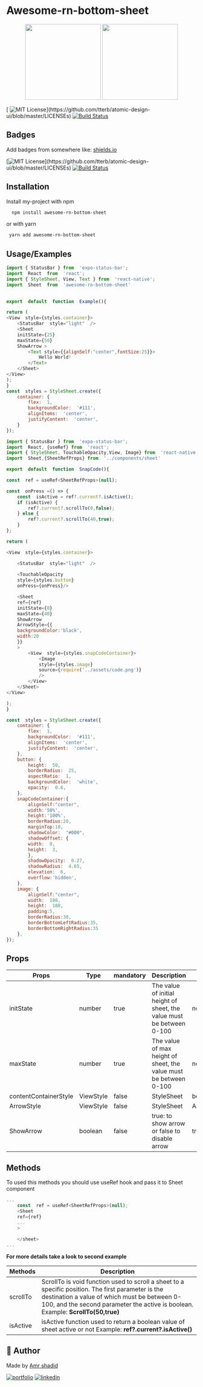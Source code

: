 # Awesome-rn-bottom-sheet

<div align='center'>
	<img src="https://user-images.githubusercontent.com/32217515/180024549-ee3a0e7a-1fc7-41c9-a0c8-00ec6840e04d.gif" width="200" />
	<img src="https://user-images.githubusercontent.com/32217515/180023955-4ac36d12-3708-41a6-a9ff-7da9185893ce.gif" width="200" />
</div>

[
![MIT License](https://img.shields.io/apm/l/atomic-design-ui.svg?)](https://github.com/tterb/atomic-design-ui/blob/master/LICENSEs)  [![Build Status](https://travis-ci.org/joemccann/dillinger.svg?branch=master)](https://travis-ci.org/joemccann/dillinger)


## Badges

Add badges from somewhere like: [shields.io](https://shields.io/)

[![MIT License](https://img.shields.io/apm/l/atomic-design-ui.svg?)](https://github.com/tterb/atomic-design-ui/blob/master/LICENSEs)
[![Build Status](https://travis-ci.org/joemccann/dillinger.svg?branch=master)](https://travis-ci.org/joemccann/dillinger)

## Installation

Install my-project with npm

```bash
  npm install awesome-rn-bottom-sheet
```
or with yarn 
```bash
 yarn add awesome-rn-bottom-sheet
```
## Usage/Examples

```javascript
import { StatusBar } from  'expo-status-bar';
import  React  from  'react';
import { StyleSheet, View, Text } from  'react-native';
import  Sheet  from  'awesome-rn-bottom-sheet'

 
export  default  function  Example(){

return (
<View  style={styles.container}>
	<StatusBar  style="light"  />
	<Sheet
	initState={25}
	maxState={50}
	ShowArrow >
		<Text style={{alignSelf:"center",fontSize:25}}>
			Hello World!
		</Text>
	</Sheet>
</View>
);
}
const  styles = StyleSheet.create({
	container: {
		flex:  1,
		backgroundColor:  '#111',
		alignItems:  'center',
		justifyContent:  'center',
	}
});
```
```javascript
import { StatusBar } from  'expo-status-bar';
import  React, {useRef} from  'react';
import { StyleSheet, TouchableOpacity,View, Image} from  'react-native';
import  Sheet,{SheetRefProps} from  '../components/sheet'

export  default  function  SnapCode(){

const  ref = useRef<SheetRefProps>(null);

const  onPress =() => {
	const  isActive = ref?.current?.isActive();
	if (isActive) {
		ref?.current?.scrollTo(0,false);
	} else {
		ref?.current?.scrollTo(40,true);
	}
};

return (

<View  style={styles.container}>

	<StatusBar  style="light"  />
	
	<TouchableOpacity  
	style={styles.button}  
	onPress={onPress}/>

	<Sheet
	ref={ref}
	initState={0}
	maxState={40}
	ShowArrow
	ArrowStyle={{
	backgroundColor:'black',
	width:20
	}}
	>
		<View  style={styles.snapCodeContainer}>
			<Image
			style={styles.image}
			source={require('../assets/code.png')}
			/>
		</View>
	</Sheet>
</View>

);
}

const  styles = StyleSheet.create({
	container: {
		flex:  1,
		backgroundColor:  '#111',
		alignItems:  'center',
		justifyContent:  'center',
	},
	button: {
		height:  50,
		borderRadius:  25,
		aspectRatio:  1,
		backgroundColor:  'white',
		opacity:  0.6,
	},
	snapCodeContainer:{
		alignSelf:"center",
		width:'50%',
		height:'100%',
		borderRadius:20,
		marginTop:10,
		shadowColor:  "#000",
		shadowOffset: {
		width:  0,
		height:  3,
		},
		shadowOpacity:  0.27,
		shadowRadius:  4.65,
		elevation:  6,
		overflow:'hidden',
	},
	image: {
		alignSelf:"center",
		width:  180,
		height:  180,
		padding:5,
		borderRadius:30,
		borderBottomLeftRadius:35,
		borderBottomRightRadius:35
	},
});
```
## Props

|Props| Type| mandatory|Description|default|
|-|-|-|-|-|
| initState | number| true |The value of initial height of sheet, the value must be between 0-100| none|			
| maxState | number| true | The value of max height of sheet, the value must be between 0-100|none|
| contentContainerStyle | ViewStyle| false|StyleSheet| bottomSheetContainer|
| ArrowStyle | ViewStyle| false | StyleSheet|ArrowStyle
| ShowArrow | boolean| false | true: to show arrow or false to disable arrow |true


## Methods
To used this methods you should use useRef hook and pass it to Sheet component 
```javascript
...
	const  ref = useRef<SheetRefProps>(null);
	<Sheet
	ref={ref}
	...
	>
    
	</sheet>
...
```
**For more details take a look to second example**

|Methods|Description|
|-|-|
| scrollTo | ScrollTo is void function used to scroll a sheet to a specific position. The first parameter is the destination a value of which must be between 0-100, and the second parameter the active is boolean. Example: **ScrollTo(50,true)** |			
| isActive | isActive function used to return a boolean value of sheet active or not Example: **ref?.current?.isActive()**|



## 🔗 Author

Made by [Amr shadid](https://github.com/amrshadid)

[![portfolio](https://img.shields.io/badge/my_portfolio-000?style=for-the-badge&logo=ko-fi&logoColor=white)](https://amrshadid.github.io) [![linkedin](https://img.shields.io/badge/github-000?style=for-the-badge&logo=github&logoColor=white)](https://www.linkedin.com/) 
